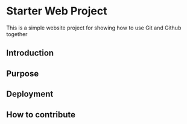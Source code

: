 # Starter Web Project

This is a simple website project for 
showing how to use Git and Github together

## Introduction

## Purpose

## Deployment

## How to contribute